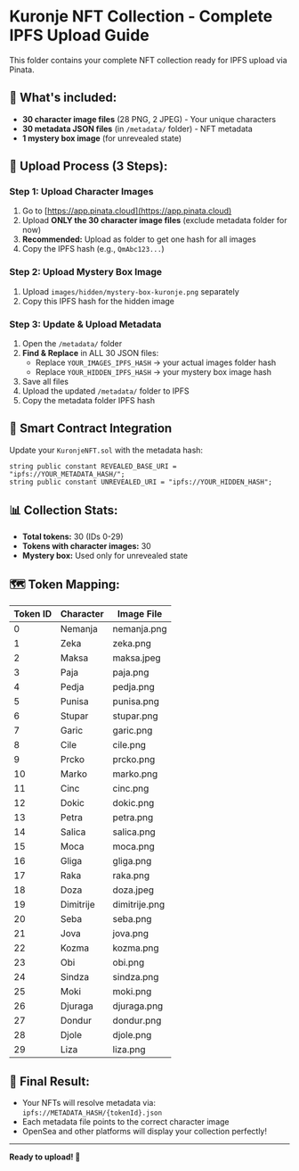 # Kuronje NFT Collection - Complete IPFS Upload Guide

This folder contains your complete NFT collection ready for IPFS upload via Pinata.

## 📁 What's included:

- **30 character image files** (28 PNG, 2 JPEG) - Your unique characters
- **30 metadata JSON files** (in `/metadata/` folder) - NFT metadata
- **1 mystery box image** (for unrevealed state)

## 🚀 Upload Process (3 Steps):

### Step 1: Upload Character Images

1. Go to [https://app.pinata.cloud](https://app.pinata.cloud)
2. Upload **ONLY the 30 character image files** (exclude metadata folder for now)
3. **Recommended:** Upload as folder to get one hash for all images
4. Copy the IPFS hash (e.g., `QmAbc123...`)

### Step 2: Upload Mystery Box Image

1. Upload `images/hidden/mystery-box-kuronje.png` separately
2. Copy this IPFS hash for the hidden image

### Step 3: Update & Upload Metadata

1. Open the `/metadata/` folder
2. **Find & Replace** in ALL 30 JSON files:
   - Replace `YOUR_IMAGES_IPFS_HASH` → your actual images folder hash
   - Replace `YOUR_HIDDEN_IPFS_HASH` → your mystery box image hash
3. Save all files
4. Upload the updated `/metadata/` folder to IPFS
5. Copy the metadata folder IPFS hash

## 🔧 Smart Contract Integration

Update your `KuronjeNFT.sol` with the metadata hash:

```solidity
string public constant REVEALED_BASE_URI = "ipfs://YOUR_METADATA_HASH/";
string public constant UNREVEALED_URI = "ipfs://YOUR_HIDDEN_HASH";
```

## 📊 Collection Stats:

- **Total tokens:** 30 (IDs 0-29)
- **Tokens with character images:** 30
- **Mystery box:** Used only for unrevealed state

## 🗺️ Token Mapping:

| Token ID | Character | Image File    |
| -------- | --------- | ------------- |
| 0        | Nemanja   | nemanja.png   |
| 1        | Zeka      | zeka.png      |
| 2        | Maksa     | maksa.jpeg    |
| 3        | Paja      | paja.png      |
| 4        | Pedja     | pedja.png     |
| 5        | Punisa    | punisa.png    |
| 6        | Stupar    | stupar.png    |
| 7        | Garic     | garic.png     |
| 8        | Cile      | cile.png      |
| 9        | Prcko     | prcko.png     |
| 10       | Marko     | marko.png     |
| 11       | Cinc      | cinc.png      |
| 12       | Dokic     | dokic.png     |
| 13       | Petra     | petra.png     |
| 14       | Salica    | salica.png    |
| 15       | Moca      | moca.png      |
| 16       | Gliga     | gliga.png     |
| 17       | Raka      | raka.png      |
| 18       | Doza      | doza.jpeg     |
| 19       | Dimitrije | dimitrije.png |
| 20       | Seba      | seba.png      |
| 21       | Jova      | jova.png      |
| 22       | Kozma     | kozma.png     |
| 23       | Obi       | obi.png       |
| 24       | Sindza    | sindza.png    |
| 25       | Moki      | moki.png      |
| 26       | Djuraga   | djuraga.png   |
| 27       | Dondur    | dondur.png    |
| 28       | Djole     | djole.png     |
| 29       | Liza      | liza.png      |

## 🎯 Final Result:

- Your NFTs will resolve metadata via: `ipfs://METADATA_HASH/{tokenId}.json`
- Each metadata file points to the correct character image
- OpenSea and other platforms will display your collection perfectly!

---

**Ready to upload! 🚀**
